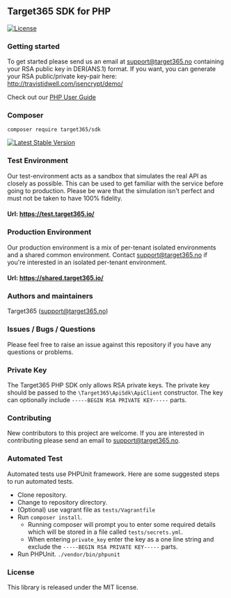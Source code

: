 ## Target365 SDK for PHP
[![License](https://img.shields.io/github/license/Target365/sdk-for-net.svg?style=flat)](https://opensource.org/licenses/MIT)

### Getting started
To get started please send us an email at <support@target365.no> containing your RSA public key in DER(ANS.1) format.
If you want, you can generate your RSA public/private key-pair here: <http://travistidwell.com/jsencrypt/demo/>

Check out our [PHP User Guide](USERGUIDE.md)

### Composer
```
composer require target365/sdk
```
[![Latest Stable Version](https://poser.pugx.org/target365/sdk/v/stable)](https://packagist.org/packages/target365/sdk)

### Test Environment
Our test-environment acts as a sandbox that simulates the real API as closely as possible. This can be used to get familiar with the service before going to production. Please be ware that the simulation isn't perfect and must not be taken to have 100% fidelity.

#### Url: https://test.target365.io/

### Production Environment
Our production environment is a mix of per-tenant isolated environments and a shared common environment. Contact <support@target365.no> if you're interested in an isolated per-tenant environment.

#### Url: https://shared.target365.io/

### Authors and maintainers
Target365 (<support@target365.no>)

### Issues / Bugs / Questions
Please feel free to raise an issue against this repository if you have any questions or problems.

### Private Key
The Target365 PHP SDK only allows RSA private keys. The private key should be passed to the
`\Target365\ApiSdk\ApiClient` constructor. The key can optionally include `-----BEGIN RSA PRIVATE KEY-----`
parts.

### Contributing
New contributors to this project are welcome. If you are interested in contributing please
send an email to support@target365.no.

### Automated Test
Automated tests use PHPUnit framework. Here are some suggested steps to run
automated tests.

* Clone repository.
* Change to repository directory.
* (Optional) use vagrant file as `tests/Vagrantfile`
* Run `composer install`.
  - Running composer will prompt you to enter some required details which will
be stored in a file called `tests/secrets.yml`.
  - When entering `private_key` enter the key as a one line string and exclude
the `-----BEGIN RSA PRIVATE KEY-----` parts.
* Run PHPUnit. `./vendor/bin/phpunit`

### License
This library is released under the MIT license.
